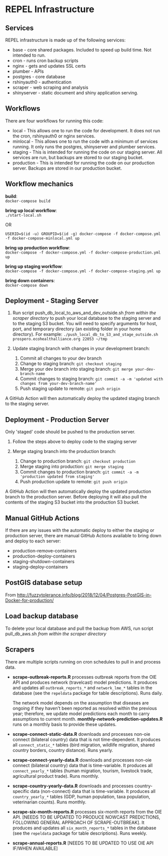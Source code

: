 # REPEL Infrastructure

## Services

REPEL infrastructure is made up of the following services:
* base - core shared packages.  Included to speed up build time. Not intended to run.
* cron - runs cron backup scripts
* nginx - gets and updates SSL certs
* plumber - APIs
* postgres - core database
* rshinyauth0 - authentication
* scraper - web scraping and analysis
* shinyserver - static document and shiny application serving.

## Workflows

There are four workflows for running this code:
* local - This allows one to run the code for development.  It does not run the cron, rshinyauth0 or nginx services.
* minlocal - This allows one to run the code with a minimum of services running.  It only runs the postgres, shinyserver and plumber services.
* staging - This is intended for running the code on our staging server.  All services are run, but backups are stored to our staging bucket.
* production - This is intended for running the code on our production server.  Backups are stored in our production bucket.

## Workflow mechanics

**build**:  
`docker-compose build`

**bring up local workflow**:  
`./start-local.sh`

OR

`USERID=$(id -u) GROUPID=$(id -g) docker-compose -f docker-compose.yml -f docker-compose-minlocal.yml up`

**bring up production workflow**:  
`docker-compose -f docker-compose.yml -f docker-compose-production.yml up`

**bring up staging workflow**:  
`docker-compose -f docker-compose.yml -f docker-compose-staging.yml up`

**bring down containers**:  
`docker-compose down`

## Deployment - Staging Server

1. Run script push_db_local_to_aws_and_dev_outside.sh _from within the scraper directory_ to push your local database to the staging server and to the staging S3 bucket. You will need to specify arguments for host, port, and temporary directory (an existing folder in your home directory). For example: `./push_local_db_to_S3_and_stage_outside.sh prospero.ecohealthalliance.org 22053 ~/tmp`

1. Update staging branch with changes in your development branch:
   1. Commit all changes to your dev branch
   1. Change to staging branch: `git checkout staging`
   1. Merge your dev branch into staging branch: `git merge your-dev-branch-name`
   1. Commit changes to staging branch: `git commit -a -m 'updated with changes from your-dev-branch-name'`
   1. Push staging update to remote: `git push origin`

A GitHub Action will then automatically deploy the updated staging branch to the staging server.

## Deployment - Production Server

Only 'staged' code should be pushed to the production server.  

1. Follow the steps above to deploy code to the staging server

1. Merge staging branch into the production branch:
   1. Change to production branch: `git checkout production`
   1. Merge staging into production: `git merge staging`
   1. Commit changes to production branch: `git commit -a -m 'production updated from staging'`
   1. Push production update to remote: `git push origin`

A GitHub Action will then automatically deploy the updated production branch to the production server.
Before deploying it will also pull the contents of the staging S3 bucket into the production S3 bucket.

## Manual GitHub Actions

If there are any issues with the automatic deploy to either the staging or production server, there are manual GitHub Actions available to bring down and deploy to each server:
* production-remove-containers
* production-deploy-containers
* staging-shutdown-containers
* staging-deploy-containers

## PostGIS database setup

From http://fuzzytolerance.info/blog/2018/12/04/Postgres-PostGIS-in-Docker-for-production/

## Load backup database
To delete your local database and pull the backup from AWS, run script pull_db_aws.sh _from within the scraper directory_

## Scrapers
There are multiple scripts running on cron schedules to pull in and process data.  

- __scrape-outbreak-reports.R__ processes outbreak reports from the OIE API and produces network (travelcast) model predictions. It produces and updates all `outbreak_reports_*` and `network_lme_*` tables in the database (see the `repeldata` package for table descriptions). Runs daily. 

   The network model depends on the assumption that diseases are ongoing if they haven't been reported as resolved within the previous year; therefore, we update model predictions each month to carry assumptions to current month. __monthly-network-prediction-updates.R__ runs on a monthly basis to provide these updates.

- __scrape-connect-static-data.R__ downloads and processes non-oie connect (bilateral country) data that is not time-dependent. It produces all `connect_static_*` tables (bird migration, wildlife migration, shared country borders, country distance). Runs yearly.

- __scrape-connect-yearly-data.R__ downloads and processes non-oie connect (bilateral country) data that is time-variable. It produces all `connect_yearly_*` tables (human migration, tourism, livestock trade, agricultural product trade). Runs monthly.

- __scrape-country-yearly-data.R__ downloads and processes country-specific data (non-connect) data that is time-variable. It produces all `country_yearly_*` tables (GDP, human population, taxa population, veterinarian counts). Runs monthly. 

- __scrape-six-month-reports.R__ processes six-month reports from the OIE API. [NEEDS TO BE UPDATED TO PRODUCE NOWCAST PREDICTIONS, FOLLOWING GENERAL APPROACH OF SCRAPE-OUTBREAK]. It produces and updates all `six_month_reports_*` tables in the database (see the `repeldata` package for table descriptions). Runs weekly. 

- __scrape-annual-reports.R__ [NEEDS TO BE UPDATED TO USE OIE API IF/WHEN AVAILABLE]
